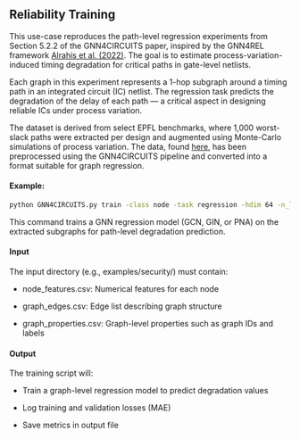 ## Reliability Training

This use-case reproduces the path-level regression experiments from Section 5.2.2 of the GNN4CIRCUITS paper, inspired by the GNN4REL framework [Alrahis et al. (2022)](https://ieeexplore.ieee.org/document/9852805). The goal is to estimate process-variation-induced timing degradation for critical paths in gate-level netlists.

Each graph in this experiment represents a 1-hop subgraph around a timing path in an integrated circuit (IC) netlist. The regression task predicts the degradation of the delay of each path — a critical aspect in designing reliable ICs under process variation.

The dataset is derived from select EPFL benchmarks, where 1,000 worst-slack paths were extracted per design and augmented using Monte-Carlo simulations of process variation. The data, found [here](https://github.com/lilasrahis/GNN4REL), has been preprocessed using the GNN4CIRCUITS pipeline and converted into a format suitable for graph regression.

#### Example:
```bash
python GNN4CIRCUITS.py train -class node -task regression -hdim 64 -n_layers 4 -epochs 500 -lr 0.001 -batch_size 32 -input examples/reliability/adder_files4training
```
This command trains a GNN regression model (GCN, GIN, or PNA) on the extracted subgraphs for path-level degradation prediction.

#### Input
The input directory (e.g., examples/security/) must contain:

- node_features.csv: Numerical features for each node

- graph_edges.csv: Edge list describing graph structure

- graph_properties.csv: Graph-level properties such as graph IDs and labels

#### Output
The training script will:

- Train a graph-level regression model to predict degradation values

- Log training and validation losses (MAE)

- Save metrics in output file
